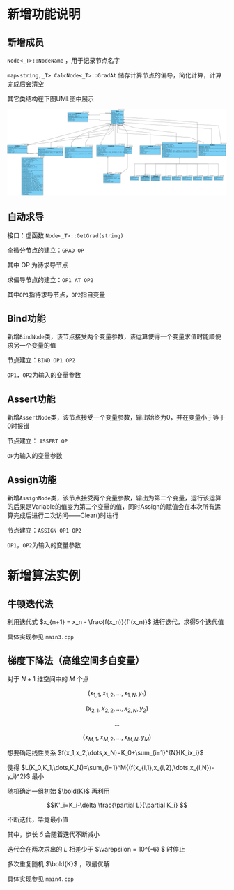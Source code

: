 # 新增功能说明

## 新增成员

`Node<_T>::NodeName` ，用于记录节点名字

`map<string,_T> CalcNode<_T>::GradAt` 储存计算节点的偏导，简化计算，计算完成后会清空

其它类结构在下图UML图中展示

![UML图](doc/UML.png)

## 自动求导

接口：虚函数 `Node<_T>::GetGrad(string)`

全微分节点的建立：`GRAD OP`

其中 OP 为待求导节点

求偏导节点的建立：`OP1 AT OP2`

其中`OP1`指待求导节点，`OP2`指自变量

## Bind功能
新增`BindNode`类，该节点接受两个变量参数，该运算使得一个变量求值时能顺便求另一个变量的值

节点建立：`BIND OP1 OP2`

`OP1`，`OP2`为输入的变量参数

## Assert功能

新增`AssertNode`类，该节点接受一个变量参数，输出始终为0，并在变量小于等于0时报错

节点建立： `ASSERT OP`

`OP`为输入的变量参数

## Assign功能

新增`AssignNode`类，该节点接受两个变量参数，输出为第二个变量，运行该运算的后果是Variable的值变为第二个变量的值，同时Assign的赋值会在本次所有运算完成后进行二次访问——Clear()时进行

节点建立：`ASSIGN OP1 OP2`

`OP1`，`OP2`为输入的变量参数



# 新增算法实例

## 牛顿迭代法

利用迭代式 $x_{n+1} = x_n - \frac{f(x_n)}{f'(x_n)}$ 进行迭代，求得5个迭代值

具体实现参见 `main3.cpp`

## 梯度下降法（高维空间多自变量）

对于 $N+1$ 维空间中的 $M$ 个点

$$(x_{1,1},x_{1,2}, \dots ,x_{1,N},y_1)$$

$$(x_{2,1},x_{2,2}, \dots ,x_{2,N},y_2)$$

$$\dots$$

$$(x_{M,1},x_{M,2}, \dots ,x_{M,N},y_M)$$

想要确定线性关系 $f(x_1,x_2,\dots,x_N)=K_0+\sum_{i=1}^{N}{K_ix_i}$

使得 $L(K_0,K_1,\dots,K_N)=\sum_{i=1}^M{(f(x_{i,1},x_{i,2},\dots,x_{i,N})-y_i)^2}$ 最小

随机确定一组初始 $\bold{K}$ 再利用 

$$K'_i=K_i-\delta \frac{\partial L}{\partial K_i} $$

不断迭代，毕竟最小值

其中，步长 $\delta$ 会随着迭代不断减小

迭代会在两次求出的 $L$ 相差少于 $\varepsilon = 10^{-6} $ 时停止

多次重复随机 $\bold{K}$ ，取最优解

具体实现参见 `main4.cpp`

